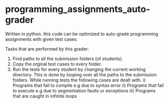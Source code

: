 # programming_assignments_auto-grader

Written in python. this code can be optimized to auto-grade programming assignments with given test cases.

Tasks that are performed by this grader:
1) Find paths to all the submission folders (of students).
2) Copy the orginal test cases to every folder.
3) Run the tests for every student by changing the current working directory. This is done by looping over all the paths to the submission folders. While running tests the following cases are dealt with.
   i) Programs that fail to compile e.g due to syntax error
   ii) Programs that fail to execute e.g due to segmentation faults or exceptions
   iii) Programs that are caught in infinite loops
